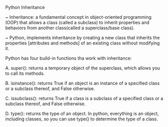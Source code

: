 Python Inheritance

~ Inheritance: a fundamental concept in object-oriented programming (OOP) that allows a class (called a subclass) to inherit properties and behaviors from another class(called a superclass/base class).

~ Python, implements inheritance by creating a new class that inherits the properties [attributes and methods] of an existing class without modifying it.

Python has four build-in functions tha work with inheritance:

A. super(): returns a temporary object of the superclass, which allows you to call its methods.

B. isinstance(): returns True if an object is an instance of a specified class or a subclass thereof, and False otherwise.

C. issubclass(): returns True if a class is a subclass of a specified class or a subclass thereof, and False otherwise.

D. type(): returns the type of an object. In python, everything is an object, including classes, so you can use type() to determine the type of a class.

